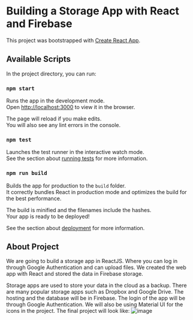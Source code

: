 # Building a Storage App with React and Firebase

This project was bootstrapped with [Create React App](https://github.com/facebook/create-react-app).

## Available Scripts

In the project directory, you can run:

### `npm start`

Runs the app in the development mode.\
Open [http://localhost:3000](http://localhost:3000) to view it in the browser.

The page will reload if you make edits.\
You will also see any lint errors in the console.

### `npm test`

Launches the test runner in the interactive watch mode.\
See the section about [running tests](https://facebook.github.io/create-react-app/docs/running-tests) for more information.

### `npm run build`

Builds the app for production to the `build` folder.\
It correctly bundles React in production mode and optimizes the build for the best performance.

The build is minified and the filenames include the hashes.\
Your app is ready to be deployed!

See the section about [deployment](https://facebook.github.io/create-react-app/docs/deployment) for more information.

## About Project
We are going to build a storage app in ReactJS. Where you can log in through Google Authentication and can upload files. We created the web app with React and stored the data in Firebase storage.

Storage apps are used to store your data in the cloud as a backup. There are many popular storage apps such as Dropbox and Google Drive.
The hosting and the database will be in Firebase. The login of the app will be through Google Authentication. We will also be using Material UI for the icons in the project. The final project will look like:
![image](https://user-images.githubusercontent.com/89516817/146151567-d9d4eba8-9e7f-4aee-8bd4-dc5e3b12fc33.png)

